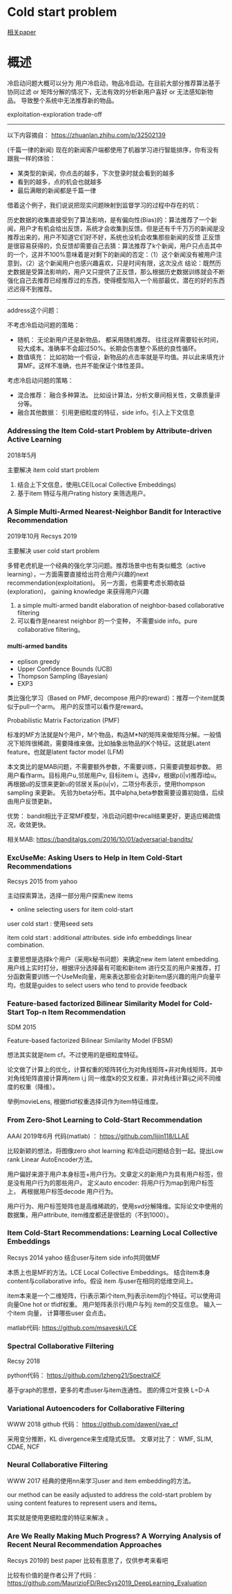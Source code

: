 # Cold start problem 

[相关paper](https://github.com/wangruichens/papers-machinelearning/tree/master/recsys/coldstart)

# 概述

冷启动问题大概可以分为 用户冷启动，物品冷启动。在目前大部分推荐算法基于协同过滤 or 矩阵分解的情况下，无法有效的分析新用户喜好 or 无法感知新物品。 导致整个系统中无法推荐新的物品。

exploitation-exploration trade-off

---

以下内容摘自： https://zhuanlan.zhihu.com/p/32502139

(千篇一律的新闻) 现在的新闻客户端都使用了机器学习进行智能排序，你有没有跟我一样的体验：

- 某类型的新闻，你点击的越多，下次登录时就会看到的越多
- 看到的越多，点的机会也就越多
- 最后满眼的新闻都是千篇一律

借着这个例子，我们说说把现实问题映射到监督学习的过程中存在的坑：

历史数据的收集直接受到了算法影响，是有偏向性(Bias)的：算法推荐了一个新闻，用户才有机会给出反馈，系统才会收集到反馈。但是还有千千万万的新闻是没推荐出来的，用户不知道它们好不好，系统也没机会收集那些新闻的反馈
正反馈是很容易获得的，负反馈却需要自己去猜：算法推荐了k个新闻，用户只点击其中的一个，这并不100%意味着是对剩下的新闻的否定：（1）这个新闻没有被用户注意到，（2）这个新闻用户也感兴趣喜欢，只是时间有限，这次没点
结论：既然历史数据是受算法影响的，用户又只提供了正反馈，那么根据历史数据训练就会不断强化自己去推荐已经推荐过的东西，使得模型陷入一个局部最优，潜在的好的东西迟迟得不到推荐。

---


address这个问题：

不考虑冷启动问题的策略： 
- 随机： 无论新用户还是新物品， 都采用随机推荐。 往往这样需要较长时间，较大成本。准确率不会超过50%。长期会伤害整个系统的良性循环。
- 数值填充： 比如初始一个假设，新物品的点击率就是平均值。并以此来填充计算MF。这样不准确，也并不能保证个体性差异。

考虑冷启动问题的策略：
- 混合推荐： 融合多种算法。 比如设计算法，分析文章间相关性，文章质量评分等。
- 融合其他数据： 引用更细粒度的特征，side info。引入上下文信息

### Addressing the Item Cold-start Problem by Attribute-driven Active Learning

2018年5月

主要解决 item cold start problem
1) 结合上下文信息，使用LCE(Local Collective Embeddings)
2) 基于item 特征与用户rating history 来筛选用户。 

### A Simple Multi-Armed Nearest-Neighbor Bandit for Interactive Recommendation

2019年10月 Recsys 2019 

主要解决 user cold start problem 

多臂老虎机是一个经典的强化学习问题。推荐场景中也有类似概念（active learning），一方面需要直接给出符合用户兴趣的next recommendation(exploitation)。 另一方面，也需要考虑长期收益(exploration)， gaining knowledge 来获得用户兴趣

1) a simple multi-armed bandit elaboration of neighbor-based
collaborative filtering
2) 可以看作是nearest neighbor 的一个变种， 不需要side info。pure collaborative filtering。

#### multi-armed bandits
- eplison greedy
- Upper Confidence Bounds (UCB) 
- Thompson Sampling  (Bayesian)
- EXP3

类比强化学习（Based on PMF, decompose 用户的reward）：推荐一个item就类似于pull一个arm。 用户的反馈可以看作是reward。

Probabilistic Matrix Factorization (PMF)

标准的MF方法就是N个用户，M个物品，构造M*N的矩阵来做矩阵分解。一般情况下矩阵很稀疏，需要降维来做。比如抽象出物品的K个特征。这就是Latent feature。也就是latent factor model (LFM)

本文类比的是MAB问题，不需要额外参数，不需要训练，只需要调整超参数。
把用户看作arm。目标用户u,邻居用户v, 目标item i。选择v，根据p(i|v)推荐i给u。再根据u的反馈来更新u的邻居关系p(u|v)，二项分布表示，使用thompson sampling 来更新。 先验为beta分布。其中alpha,beta参数需要设置初始值，后续由用户反馈更新。

优势： bandit相比于正常MF模型，冷启动问题中recall结果更好，更适应稀疏情况，收敛更快。 

相关MAB: https://banditalgs.com/2016/10/01/adversarial-bandits/

### ExcUseMe: Asking Users to Help in Item Cold-Start Recommendations

Recsys 2015 from yahoo 

主动探索算法，选择一部分用户探索new items

- online selecting users for item cold-start

user cold start : 使用seed sets

item cold start : additional attributes. side info embeddings linear combination.

主要思想是选择k个用户（采用k秘书问题）来确定new item latent embedding. 用户线上实时打分，根据评分选择最有可能和新item 进行交互的用户来推荐，打分函数需要训练一个UseMe向量，用来表达那些会对新item感兴趣的用户向量平均，也就是guides to select users who tend to provide feedback

### Feature-based factorized Bilinear Similarity Model for Cold-Start Top-n Item Recommendation

SDM 2015 

Feature-based factorized Bilinear Similarity Model (FBSM)

想法其实就是item cf。不过使用的是细粒度特征。
 
 论文做了计算上的优化，计算权重的矩阵转化为对角线矩阵+非对角线矩阵，其中对角线矩阵直接计算两item i,j 同一维度k的交叉权重，非对角线计算ij之间不同维度的权重（降维）。

举例movieLens, 根据tfidf权重选择词作为item特征维度。

### From Zero-Shot Learning to Cold-Start Recommendation

AAAI 2019年6月 
代码(matlab) ： https://github.com/lijin118/LLAE

比较新颖的想法，将图像zero shot learning 和冷启动问题结合到一起。提出Low rank Linear AutoEncoder方法。 

用户偏好来源于用户本身标签+用户行为。文章定义的新用户为具有用户标签，但是没有用户行为的那些用户。
定义auto encoder: 将用户行为map到用户标签上， 再根据用户标签decode 用户行为。

用户行为、用户标签矩阵也是高维稀疏的，使用svd分解降维。实际论文中使用的数据集，用户attribute, item维度都还是很低的（不到1000）。

### Item Cold-Start Recommendations: Learning Local Collective Embeddings

Recsys 2014 yahoo 结合user与item side info共同做MF

本质上也是MF的方法。LCE Local Collective Embeddings。 结合item本身content与collaborative info。假设 item 与user在相同的低维空间上。

item本来是一个二维矩阵，行i表示第i个item,列j表示item的j个特征。可以使用词向量One hot or tfidf权重。
用户矩阵表示行i用户与列j item的交互信息。
输入一个item 向量， 计算哪些user 会点击。


matlab代码: https://github.com/msaveski/LCE

### Spectral Collaborative Filtering

Recsy 2018 

python代码： https://github.com/lzheng21/SpectralCF

基于graph的思想，更多的考虑user与item连通性。
图的傅立叶变换 L=D-A

### Variational Autoencoders for Collaborative Filtering

WWW 2018
github 代码： https://github.com/dawenl/vae_cf

采用变分推断，KL divergence来生成隐式反馈。
文章对比了： WMF,  SLIM, CDAE, NCF

### Neural Collaborative Filtering

WWW 2017
经典的使用nn来学习user and item embedding的方法。

our method can be easily adjusted to address the cold-start problem by using content features to represent users and items。

其实就是使用更细粒度的特征来解决 。

### Are We Really Making Much Progress? A Worrying Analysis of Recent Neural Recommendation Approaches

Recsys 2019的 best paper
比较有意思了，仅供参考来看吧

比较有价值的是作者公开了代码： https://github.com/MaurizioFD/RecSys2019_DeepLearning_Evaluation

